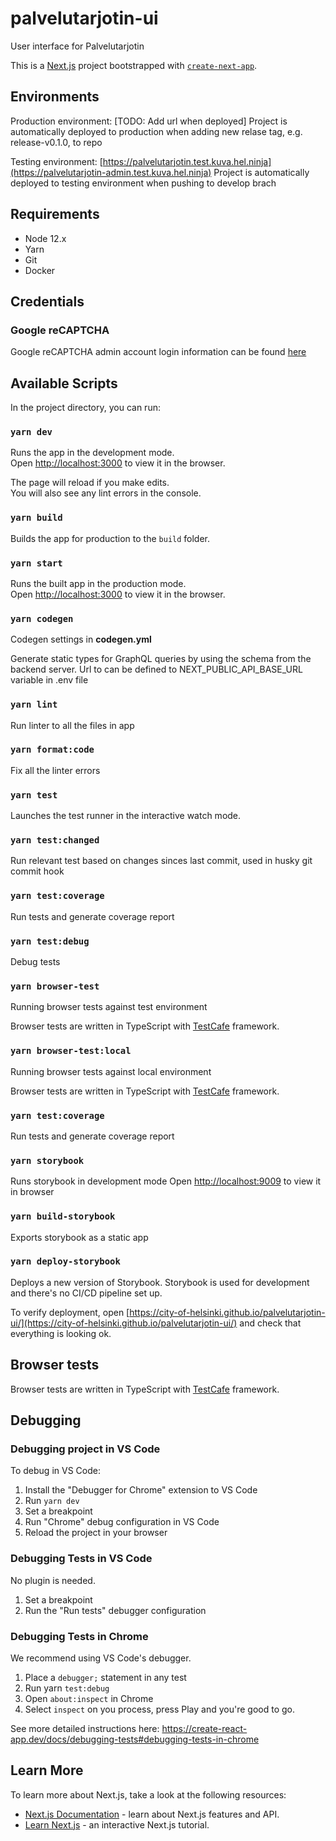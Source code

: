 # palvelutarjotin-ui

User interface for Palvelutarjotin

This is a [Next.js](https://nextjs.org/) project bootstrapped with [`create-next-app`](https://github.com/vercel/next.js/tree/canary/packages/create-next-app).

## Environments

Production environment:
[TODO: Add url when deployed]
Project is automatically deployed to production when adding new relase tag, e.g. release-v0.1.0, to repo

Testing environment: [https://palvelutarjotin.test.kuva.hel.ninja](https://palvelutarjotin-admin.test.kuva.hel.ninja)
Project is automatically deployed to testing environment when pushing to develop brach

## Requirements

- Node 12.x
- Yarn
- Git
- Docker

## Credentials

### Google reCAPTCHA

Google reCAPTCHA admin account login information can be found [here](https://gitlab.com/City-of-Helsinki/secrets/-/blob/palvelutarjotin/palvelutarjotin-google-recaptcha-credentials.txt)

## Available Scripts

In the project directory, you can run:

### `yarn dev`

Runs the app in the development mode.<br />
Open [http://localhost:3000](http://localhost:3000) to view it in the browser.

The page will reload if you make edits.<br />
You will also see any lint errors in the console.

### `yarn build`

Builds the app for production to the `build` folder.

### `yarn start`

Runs the built app in the production mode.<br />
Open [http://localhost:3000](http://localhost:3000) to view it in the browser.

### `yarn codegen`

Codegen settings in <b>codegen.yml</b>

Generate static types for GraphQL queries by using the schema from the backend server. Url to can be defined to NEXT_PUBLIC_API_BASE_URL variable in .env file

### `yarn lint`

Run linter to all the files in app

### `yarn format:code`

Fix all the linter errors

### `yarn test`

Launches the test runner in the interactive watch mode.

### `yarn test:changed`

Run relevant test based on changes sinces last commit, used in husky git commit hook

### `yarn test:coverage`

Run tests and generate coverage report

### `yarn test:debug`

Debug tests

### `yarn browser-test`

Running browser tests against test environment

Browser tests are written in TypeScript with [TestCafe](https://devexpress.github.io/testcafe/) framework.

### `yarn browser-test:local`

Running browser tests against local environment

Browser tests are written in TypeScript with [TestCafe](https://devexpress.github.io/testcafe/) framework.

### `yarn test:coverage`

Run tests and generate coverage report

### `yarn storybook`

Runs storybook in development mode
Open [http://localhost:9009](http://localhost:9009) to view it in browser

### `yarn build-storybook`

Exports storybook as a static app

### `yarn deploy-storybook`

Deploys a new version of Storybook. Storybook is used for development and there's no CI/CD pipeline set up.

To verify deployment, open [https://city-of-helsinki.github.io/palvelutarjotin-ui/](https://city-of-helsinki.github.io/palvelutarjotin-ui/) and check that everything is looking ok.

## Browser tests

Browser tests are written in TypeScript with [TestCafe](https://devexpress.github.io/testcafe/) framework.

## Debugging

### Debugging project in VS Code

To debug in VS Code:

1. Install the "Debugger for Chrome" extension to VS Code
2. Run `yarn dev`
3. Set a breakpoint
4. Run "Chrome" debug configuration in VS Code
5. Reload the project in your browser

### Debugging Tests in VS Code

No plugin is needed.

1. Set a breakpoint
2. Run the "Run tests" debugger configuration

### Debugging Tests in Chrome

We recommend using VS Code's debugger.

1. Place a `debugger;` statement in any test
2. Run yarn `test:debug`
3. Open `about:inspect` in Chrome
4. Select `inspect` on you process, press Play and you're good to go.

See more detailed instructions here:
https://create-react-app.dev/docs/debugging-tests#debugging-tests-in-chrome

## Learn More

To learn more about Next.js, take a look at the following resources:

- [Next.js Documentation](https://nextjs.org/docs) - learn about Next.js features and API.
- [Learn Next.js](https://nextjs.org/learn) - an interactive Next.js tutorial.
